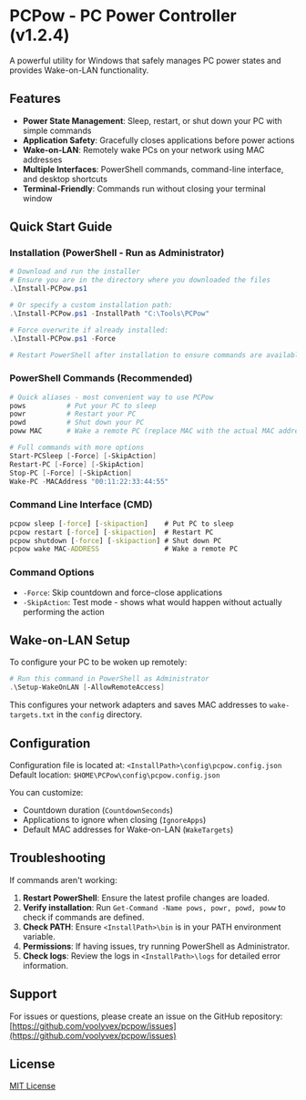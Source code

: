 # PCPow - PC Power Controller (v1.2.4)

A powerful utility for Windows that safely manages PC power states and provides Wake-on-LAN functionality.

## Features

- **Power State Management**: Sleep, restart, or shut down your PC with simple commands
- **Application Safety**: Gracefully closes applications before power actions
- **Wake-on-LAN**: Remotely wake PCs on your network using MAC addresses
- **Multiple Interfaces**: PowerShell commands, command-line interface, and desktop shortcuts
- **Terminal-Friendly**: Commands run without closing your terminal window

## Quick Start Guide

### Installation (PowerShell - Run as Administrator)
```powershell
# Download and run the installer
# Ensure you are in the directory where you downloaded the files
.\Install-PCPow.ps1

# Or specify a custom installation path:
.\Install-PCPow.ps1 -InstallPath "C:\Tools\PCPow"

# Force overwrite if already installed:
.\Install-PCPow.ps1 -Force

# Restart PowerShell after installation to ensure commands are available
```

### PowerShell Commands (Recommended)
```powershell
# Quick aliases - most convenient way to use PCPow
pows          # Put your PC to sleep
powr          # Restart your PC
powd          # Shut down your PC
poww MAC      # Wake a remote PC (replace MAC with the actual MAC address)

# Full commands with more options
Start-PCSleep [-Force] [-SkipAction]
Restart-PC [-Force] [-SkipAction]
Stop-PC [-Force] [-SkipAction]
Wake-PC -MACAddress "00:11:22:33:44:55"
```

### Command Line Interface (CMD)
```cmd
pcpow sleep [-force] [-skipaction]    # Put PC to sleep
pcpow restart [-force] [-skipaction]  # Restart PC
pcpow shutdown [-force] [-skipaction] # Shut down PC
pcpow wake MAC-ADDRESS                # Wake a remote PC
```

### Command Options
- `-Force`: Skip countdown and force-close applications
- `-SkipAction`: Test mode - shows what would happen without actually performing the action

## Wake-on-LAN Setup

To configure your PC to be woken up remotely:

```powershell
# Run this command in PowerShell as Administrator
.\Setup-WakeOnLAN [-AllowRemoteAccess]
```

This configures your network adapters and saves MAC addresses to `wake-targets.txt` in the `config` directory.

## Configuration

Configuration file is located at: `<InstallPath>\config\pcpow.config.json`
Default location: `$HOME\PCPow\config\pcpow.config.json`

You can customize:
- Countdown duration (`CountdownSeconds`)
- Applications to ignore when closing (`IgnoreApps`)
- Default MAC addresses for Wake-on-LAN (`WakeTargets`)

## Troubleshooting

If commands aren't working:

1. **Restart PowerShell**: Ensure the latest profile changes are loaded.
2. **Verify installation**: Run `Get-Command -Name pows, powr, powd, poww` to check if commands are defined.
3. **Check PATH**: Ensure `<InstallPath>\bin` is in your PATH environment variable.
4. **Permissions**: If having issues, try running PowerShell as Administrator.
5. **Check logs**: Review the logs in `<InstallPath>\logs` for detailed error information.

## Support

For issues or questions, please create an issue on the GitHub repository: [https://github.com/voolyvex/pcpow/issues](https://github.com/voolyvex/pcpow/issues)

## License

[MIT License](LICENSE)

